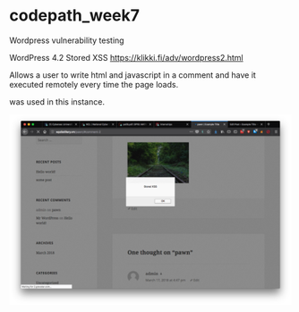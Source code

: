 # codepath_week7
Wordpress vulnerability testing



WordPress 4.2 Stored XSS 
https://klikki.fi/adv/wordpress2.html

Allows a user to write html and javascript in a comment and have it executed remotely every time the page loads.

<script>alert(" Stored XSS ");</script>  was used in this instance.

![](commentXSS/screenshot.png)

